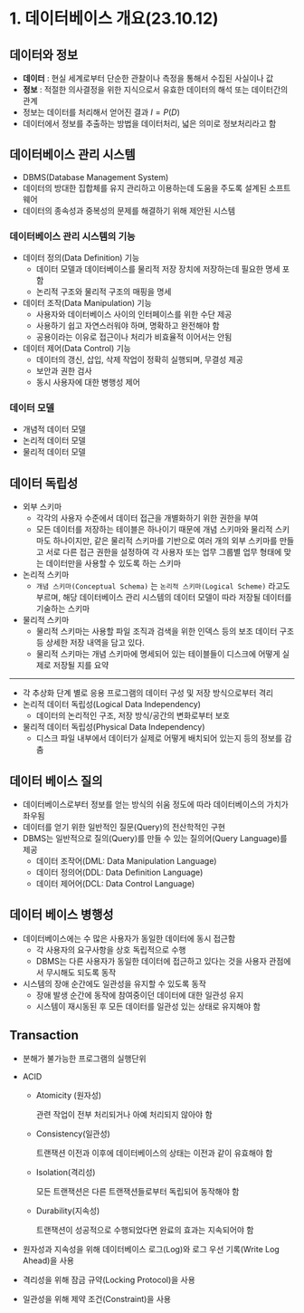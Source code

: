 # 1. 데이터베이스 개요(23.10.12)

## 데이터와 정보

- **데이터** : 현실 세계로부터 단순한 관찰이나 측정을 통해서 수집된 사실이나 값
- **정보** : 적절한 의사결정을 위한 지식으로서 유효한 데이터의 해석 또는 데이터간의 관계
- 정보는 데이터를 처리해서 얻어진 결과  $I = P(D)$
- 데이터에서 정보를 추출하는 방법을 데이터처리, 넓은 의미로 정보처리라고 함

## 데이터베이스 관리 시스템

- DBMS(Database Management System)
- 데이터의 방대한 집합체를 유지 관리하고 이용하는데 도움을 주도록 설계된 소프트웨어
- 데이터의 종속성과 중복성의 문제를 해결하기 위해 제안된 시스템

### 데이터베이스 관리 시스템의 기능

- 데이터 정의(Data Definition) 기능
    - 데이터 모델과 데이터베이스를 물리적 저장 장치에 저장하는데 필요한 명세 포함
    - 논리적 구조와 물리적 구조의 매핑을 명세
- 데이터 조작(Data Manipulation) 기능
    - 사용자와 데이터베이스 사이의 인터페이스를 위한 수단 제공
    - 사용하기 쉽고 자연스러워야 하며, 명확하고 완전해야 함
    - 공용이라는 이유로 접근이나 처리가 비효율적 이어서는 안됨
- 데이터 제어(Data Control) 기능
    - 데이터의 갱신, 삽입, 삭제 작업이 정확히 실행되며, 무결성 제공
    - 보안과 권한 검사
    - 동시 사용자에 대한 병행성 제어

### 데이터 모델

- 개념적 데이터 모델
- 논리적 데이터 모델
- 물리적 데이터 모델

## 데이터 독립성

- 외부 스키마
    - 각각의 사용자 수준에서 데이터 접근을 개별화하기 위한 권한을 부여
    - 모든 데이터를 저장하는 테이블은 하나이기 때문에 개념 스키마와 물리적 스키마도 하나이지만, 같은 물리적 스키마를 기반으로 여러 개의 외부 스키마를 만들고 서로 다른 접근 권한을 설정하여 각 사용자 또는 업무 그룹별 업무 형태에 맞는 데이터만을 사용할 수 있도록 하는 스키마
- 논리적 스키마
    - `개념 스키마(Conceptual Schema)` 는 `논리적 스키마(Logical Scheme)` 라고도 부르며, 해당 데이터베이스 관리 시스템의 데이터 모델이 따라 저장될 데이터를 기술하는 스키마
- 물리적 스키마
    - 물리적 스키마는 사용할 파일 조직과 검색을 위한 인덱스 등의 보조 데이터 구조등 상세한 저장 내역을 담고 있다.
    - 물리적 스키마는 개념 스키마에 명세되어 있는 테이블들이 디스크에 어떻게 실제로 저장될 지를 요약

---

- 각 추상화 단계 별로 응용 프로그램의 데이터 구성 및 저장 방식으로부터 격리
- 논리적 데이터 독립성(Logical Data Independency)
    - 데이터의 논리적인 구조, 저장 방식/공간의 변화로부터 보호
- 물리적 데이터 독립성(Physical Data Independency)
    - 디스크 파일 내부에서 데이터가 실제로 어떻게 배치되어 있는지 등의 정보를 감춤

## 데이터 베이스 질의

- 데이터베이스로부터 정보를 얻는 방식의 쉬움 정도에 따라 데이터베이스의 가치가 좌우됨
- 데이터를 얻기 위한 일반적인 질문(Query)의 전산학적인 구현
- DBMS는 일반적으로 질의(Query)를 만들 수 있는 질의어(Query Language)를 제공
    - 데이터 조작어(DML: Data Manipulation Language)
    - 데이터 정의어(DDL: Data Definition Language)
    - 데이터 제어어(DCL: Data Control Language)

## 데이터 베이스 병행성

- 데이터베이스에는 수 많은 사용자가 동일한 데이터에 동시 접근함
    - 각 사용자의 요구사항을 상호 독립적으로 수행
    - DBMS는 다른 사용자가 동일한 데이터에 접근하고 있다는 것을 사용자 관점에서 무시해도 되도록 동작
- 시스템의 장애 순간에도 일관성을 유지할 수 있도록 동작
    - 장애 발생 순간에 동작에 참여중이던 데이터에 대한 일관성 유지
    - 시스템이 재시동된 후 모든 데이터를 일관성 있는 상태로 유지해야 함

## Transaction

- 분해가 불가능한 프로그램의 실행단위
- ACID
    - Atomicity (원자성)
        
        관련 작업이 전부 처리되거나 아예 처리되지 않아야 함
        
    - Consistency(일관성)
        
        트랜잭션 이전과 이후에 데이터베이스의 상태는 이전과 같이 유효해야 함
        
    - Isolation(격리성)
        
        모든 트랜잭션은 다른 트랜잭션들로부터 독립되어 동작해야 함
        
    - Durability(지속성)
        
        트랜잭션이 성공적으로 수행되었다면 완료의 효과는 지속되어야 함
        
- 원자성과 지속성을 위해 데이터베이스 로그(Log)와 로그 우선 기록(Write Log Ahead)을 사용
- 격리성을 위해 잠금 규약(Locking Protocol)을 사용
- 일관성을 위해 제약 조건(Constraint)을 사용
